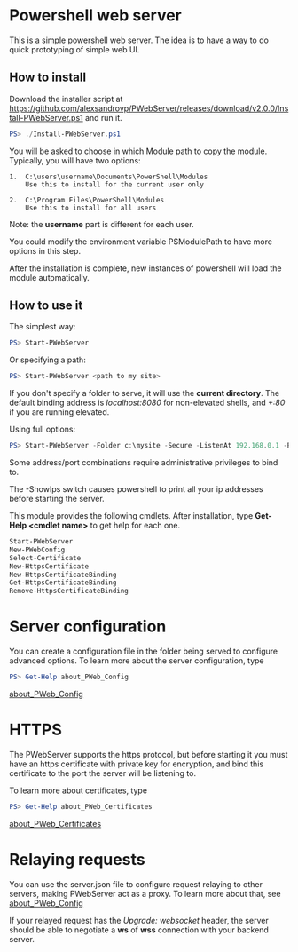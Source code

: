 # Powershell web server

This is a simple powershell web server. The idea is to have a way to do quick prototyping of simple web UI.

## How to install
Download the installer script at https://github.com/alexsandrovp/PWebServer/releases/download/v2.0.0/Install-PWebServer.ps1
and run it.

```powershell
PS> ./Install-PWebServer.ps1
```

You will be asked to choose in which Module path to copy the module.
Typically, you will have two options:

```
1.	C:\users\username\Documents\PowerShell\Modules
	Use this to install for the current user only

2.	C:\Program Files\PowerShell\Modules
	Use this to install for all users
```

Note: the **username** part is different for each user.

You could modify the environment variable PSModulePath to have more options in this step.

After the installation is complete, new instances of powershell will load the module automatically.

## How to use it
The simplest way:

```powershell
PS> Start-PWebServer
```

Or specifying a path:

```powershell
PS> Start-PWebServer <path to my site>
```

If you don't specify a folder to serve, it will use the **current directory**. The default binding address is *localhost:8080* for non-elevated shells, and *+:80* if you are running elevated.

Using full options:

```powershell
PS> Start-PWebServer -Folder c:\mysite -Secure -ListenAt 192.168.0.1 -Port 8888 -ShowIps
```

Some address/port combinations require administrative privileges to bind to.

The -ShowIps switch causes powershell to print all your ip addresses before starting the server.

This module provides the following cmdlets. After installation, type **Get-Help &lt;cmdlet name&gt;** to get help for each one.
	
```powershell
Start-PWebServer
New-PWebConfig
Select-Certificate
New-HttpsCertificate
New-HttpsCertificateBinding
Get-HttpsCertificateBinding
Remove-HttpsCertificateBinding
```

# Server configuration
You can create a configuration file in the folder being served to configure advanced options.
To learn more about the server configuration, type

```powershell
PS> Get-Help about_PWeb_Config
```
<a href="PWebServer/about_PWeb_Config.help.txt">about_PWeb_Config</a>

# HTTPS

The PWebServer supports the https protocol, but before starting it you must have an https certificate with private key for encryption, and bind this certificate to the port the server will be listening to.

To learn more about certificates, type

```powershell
PS> Get-Help about_PWeb_Certificates
```

<a href="PWebServer/about_PWeb_Certificates.help.txt">about_PWeb_Certificates</a>

# Relaying requests

You can use the server.json file to configure request relaying to other servers, making PWebServer act as a proxy. To learn more about that, see <a href="PWebServer/about_PWeb_Config.help.txt">about_PWeb_Config</a>

If your relayed request has the *Upgrade: websocket* header, the server should be able to negotiate a **ws** of **wss** connection with your backend server.
